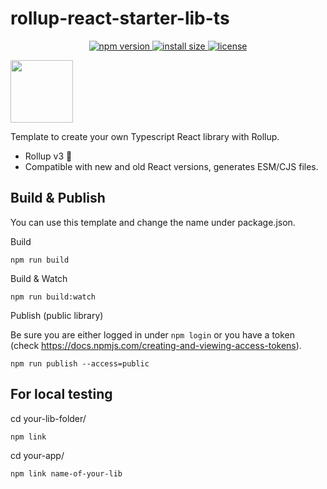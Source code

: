 # rollup-react-starter-lib-ts
<p align="center">
  <a href="https://www.npmjs.com/package/rollup-react-starter-lib-ts">
    <img src="https://img.shields.io/npm/v/rollup-react-starter-lib-ts.svg" alt="npm version" >
  </a>
  <a href="https://packagephobia.now.sh/result?p=rollup-react-starter-lib-ts">
    <img src="https://packagephobia.now.sh/badge?p=rollup-react-starter-lib-ts" alt="install size" >
  </a>
  <a href="https://github.com/rollup/rollup/blob/master/LICENSE.md">
    <img src="https://img.shields.io/npm/l/rollup-react-starter-lib-ts.svg" alt="license">
  </a>
</p>
<image width="100px" src="https://rollupjs.org/logo.svg" />

Template to create your own Typescript React library with Rollup.

- Rollup v3 :tada:
- Compatible with  new and old React versions, generates ESM/CJS files.

## Build & Publish

You can use this template and
change the name under package.json.

Build

```
npm run build
```

Build & Watch

```
npm run build:watch
```

Publish (public library)

Be sure you are either logged in under `npm login` or you have a token (check https://docs.npmjs.com/creating-and-viewing-access-tokens).

```
npm run publish --access=public
```

## For local testing

cd your-lib-folder/

```
npm link 
```

cd your-app/

```
npm link name-of-your-lib
```

[npm-badge]: https://img.shields.io/npm/v/rollup-react-starter-lib-ts.svg
[npm]: https://www.npmjs.org/package/rollup-react-starter-lib-ts
